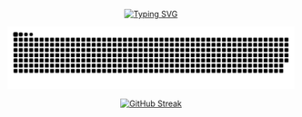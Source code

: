 <div align="center">

	
[![Typing SVG](https://readme-typing-svg.herokuapp.com?font=Architects+Daughter&color=7AF79A&size=30&lines=++Hey,👋+everyone..!;I'm+Learning+CyberSecurity...;Excited+about+Career...♡;Love+To+Learn+new+skills;Active+Learner/Researcher)](https://git.io/typing-svg)

<!--- snake -->
<div align="center">
  <img  src="https://github.com/1999AZZAR/1999AZZAR/blob/main/resources/img/grid-snake.svg"
       alt="snake" /></a>
</div>









[![GitHub Streak](https://github-readme-streak-stats.herokuapp.com?user=Bahy-Mamdouh&theme=shadow-green)](https://git.io/streak-stats)
